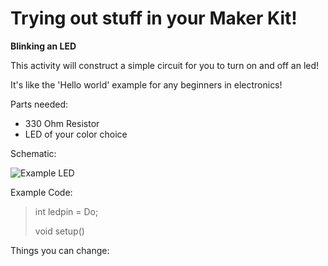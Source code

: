 Trying out stuff in your Maker Kit!
=======

**Blinking an LED**

This activity will construct a simple circuit for you to turn on and off an led! 

It's like the 'Hello world' example for any beginners in electronics!

Parts needed:
 - 330 Ohm Resistor
 - LED of your color choice

Schematic:

![Example LED](https://github.com/kennethlimcp/docs/edit/master/docs/)

Example Code:

  > int ledpin = Do;
  > 
  > void setup()


Things you can change:



